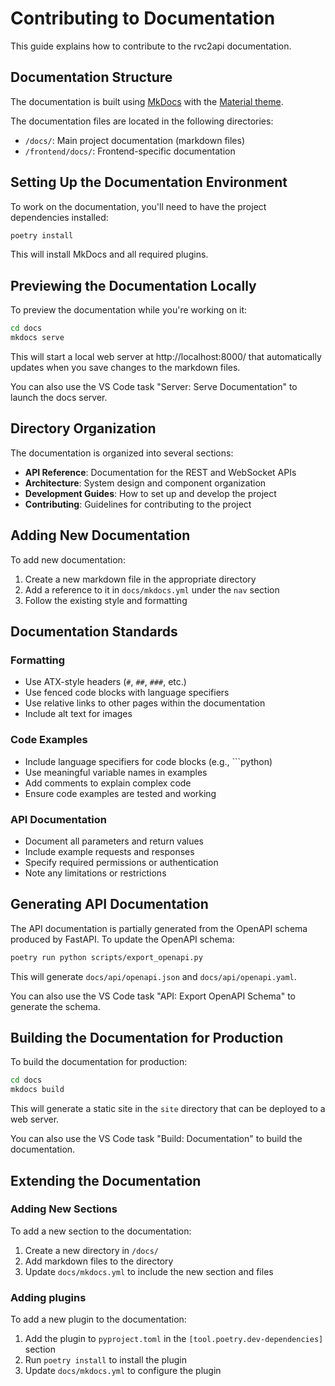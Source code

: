 # Contributing to Documentation

This guide explains how to contribute to the rvc2api documentation.

## Documentation Structure

The documentation is built using [MkDocs](https://www.mkdocs.org/) with the [Material theme](https://squidfunk.github.io/mkdocs-material/).

The documentation files are located in the following directories:

- `/docs/`: Main project documentation (markdown files)
- `/frontend/docs/`: Frontend-specific documentation

## Setting Up the Documentation Environment

To work on the documentation, you'll need to have the project dependencies installed:

```bash
poetry install
```

This will install MkDocs and all required plugins.

## Previewing the Documentation Locally

To preview the documentation while you're working on it:

```bash
cd docs
mkdocs serve
```

This will start a local web server at http://localhost:8000/ that automatically updates when you save changes to the markdown files.

You can also use the VS Code task "Server: Serve Documentation" to launch the docs server.

## Directory Organization

The documentation is organized into several sections:

- **API Reference**: Documentation for the REST and WebSocket APIs
- **Architecture**: System design and component organization
- **Development Guides**: How to set up and develop the project
- **Contributing**: Guidelines for contributing to the project

## Adding New Documentation

To add new documentation:

1. Create a new markdown file in the appropriate directory
2. Add a reference to it in `docs/mkdocs.yml` under the `nav` section
3. Follow the existing style and formatting

## Documentation Standards

### Formatting

- Use ATX-style headers (`#`, `##`, `###`, etc.)
- Use fenced code blocks with language specifiers
- Use relative links to other pages within the documentation
- Include alt text for images

### Code Examples

- Include language specifiers for code blocks (e.g., ```python)
- Use meaningful variable names in examples
- Add comments to explain complex code
- Ensure code examples are tested and working

### API Documentation

- Document all parameters and return values
- Include example requests and responses
- Specify required permissions or authentication
- Note any limitations or restrictions

## Generating API Documentation

The API documentation is partially generated from the OpenAPI schema produced by FastAPI. To update the OpenAPI schema:

```bash
poetry run python scripts/export_openapi.py
```

This will generate `docs/api/openapi.json` and `docs/api/openapi.yaml`.

You can also use the VS Code task "API: Export OpenAPI Schema" to generate the schema.

## Building the Documentation for Production

To build the documentation for production:

```bash
cd docs
mkdocs build
```

This will generate a static site in the `site` directory that can be deployed to a web server.

You can also use the VS Code task "Build: Documentation" to build the documentation.

## Extending the Documentation

### Adding New Sections

To add a new section to the documentation:

1. Create a new directory in `/docs/`
2. Add markdown files to the directory
3. Update `docs/mkdocs.yml` to include the new section and files

### Adding plugins

To add a new plugin to the documentation:

1. Add the plugin to `pyproject.toml` in the `[tool.poetry.dev-dependencies]` section
2. Run `poetry install` to install the plugin
3. Update `docs/mkdocs.yml` to configure the plugin
